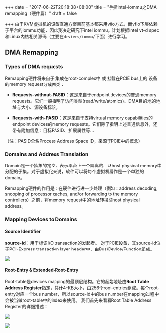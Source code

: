 +++
date = "2017-06-22T20:18:38+08:00"
title = "手撕intel-iommu之DMA remapping（硬件篇）"
draft = false

+++
由于KVM虚拟机的设备直通方案目前基本都采用vfio方式，而vfio下层依赖于平台的iommu功能，因此我决定研究下intel iommu。计划根据Intel vt-d spec和Linux内核相关源码（主要在`drviers/iommu/`下面）进行学习。

## DMA Remapping
### Types of DMA requests
Remapping硬件将来自于 集成在root-complex中 或 挂载在PCIE bus上的 设备的memory request分成两类：

+ **Requests-without-PASID**：这是来自于endpoint devices的普通memory requests。它们一般指明了访问类型(read/write/atomics)、DMA目的地的地址与大小、源设备标识。

+ **Requests-with-PASID**：这是来自于支持virtual memory capabilities的endpoint devices的memory requests。它们除了指明上述普通信息外，还带有附加信息：目标PASID、扩展属性等...

（注：PASID全名Process Address Space ID，来源于PCIE中的概念）

### Domains and Address Translation
Domain是一个抽象的定义，表示平台上一个隔离的、从host physical memory中分配的子集。对于虚拟化来说，软件可以将每个虚拟机看作是一个单独的domain。

Remapping硬件的作用是：在硬件进行进一步处理（例如：address decoding, snooping of processor caches, and/or forwarding to the memory controllers）之前，将memory request中的地址转换成host physical address。

### Mapping Devices to Domains
#### Source Identifier
**source-id**：用于标识I/O transaction的发起者。
对于PCIE设备，其source-id位于PCI-Express transaction layer header中，由Bus/Device/Function组成。

![](https://nimisolo.github.io/iommu-source-id.jpg)

#### Root-Entry & Extended-Root-Entry
Root-table是devices mapping的最顶层结构。它的起始地址由**Root Table Address Register**指定，共计4-KB大小，由256个root-entries组成。每个root-entry对应一个bus number，所以source-id中的bus number在mapping过程中会被当做root-table中的index来使用。
我们首先来看看Root Table Address Register的详细描述：

![](https://nimisolo.github.io/iommu-rtar.jpg)

![](https://nimisolo.github.io/iommu-rtar-2.jpg)






